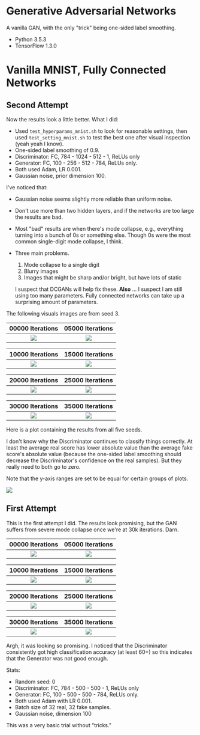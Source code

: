 # Generative Adversarial Networks

A vanilla GAN, with the only "trick" being one-sided label smoothing.

- Python 3.5.3
- TensorFlow 1.3.0


# Vanilla MNIST, Fully Connected Networks

## Second Attempt

Now the results look a little better. What I did:

- Used `test_hyperparams_mnist.sh` to look for reasonable settings, then used
  `test_setting_mnist.sh` to test the best one after visual inspection (yeah
  yeah I know).
- One-sided label smoothing of 0.9.
- Discriminator: FC, 784 - 1024 - 512 - 1, ReLUs only
- Generator: FC, 100 - 256 - 512 - 784, ReLUs only.
- Both used Adam, LR 0.001.
- Gaussian noise, prior dimension 100.

I've noticed that:

- Gaussian noise seems slightly more reliable than uniform noise.
- Don't use more than two hidden layers, and if the networks are too large the
  results are bad.
- Most "bad" results are when there's mode collapse, e.g., everything turning
  into a bunch of 0s or something else. Though 0s were the most common
  single-digit mode collapse, I think.

- Three main problems. 
    
  1. Mode collapse to a single digit
  2. Blurry images
  3. Images that might be sharp and/or bright, but have lots of static

  I suspect that DCGANs will help fix these. **Also** ... I suspect I am still
  using too many parameters. Fully connected networks can take up a surprising
  amount of parameters.

The following visuals images are from seed 3.

00000 Iterations  |  05000 Iterations
:-------------------------:|:-------------------------:
![](images/second/gen_00000.png)  |  ![](images/second/gen_05000.png)

10000 Iterations  |  15000 Iterations
:-------------------------:|:-------------------------:
![](images/second/gen_10000.png)  |  ![](images/second/gen_15000.png)

20000 Iterations  |  25000 Iterations
:-------------------------:|:-------------------------:
![](images/second/gen_20000.png)  |  ![](images/second/gen_25000.png)

30000 Iterations  |  35000 Iterations
:-------------------------:|:-------------------------:
![](images/second/gen_30000.png)  |  ![](images/second/gen_35000.png)

Here is a plot containing the results from all five seeds.  

I don't know why the Discriminator continues to classify things correctly. At
least the average real score has lower absolute value than the average fake
score's absolute value (because the one-sided label smoothing should decrease
the Discriminator's confidence on the real samples). But they really need to
both go to zero.

Note that the y-axis ranges are set to be equal for certain groups of plots.

![](figures/mnist.png)



## First Attempt

This is the first attempt I did. The results look promising, but the GAN suffers
from severe mode collapse once we're at 30k iterations. Darn.

00000 Iterations  |  05000 Iterations
:-------------------------:|:-------------------------:
![](images/first/gen_00000.png)  |  ![](images/first/gen_05000.png)

10000 Iterations  |  15000 Iterations
:-------------------------:|:-------------------------:
![](images/first/gen_10000.png)  |  ![](images/first/gen_15000.png)

20000 Iterations  |  25000 Iterations
:-------------------------:|:-------------------------:
![](images/first/gen_20000.png)  |  ![](images/first/gen_25000.png)

30000 Iterations  |  35000 Iterations
:-------------------------:|:-------------------------:
![](images/first/gen_30000.png)  |  ![](images/first/gen_35000.png)

Argh, it was looking so promising. I noticed that the Discriminator consistently
got high classification accuracy (at least 60+) so this indicates that the
Generator was not good enough.

Stats:

- Random seed: 0
- Discriminator: FC, 784 - 500 - 500 - 1, ReLUs only
- Generator: FC, 100 - 500 - 500 - 784, ReLUs only.
- Both used Adam with LR 0.001.
- Batch size of 32 real, 32 fake samples.
- Gaussian noise, dimension 100

This was a very basic trial without "tricks."
